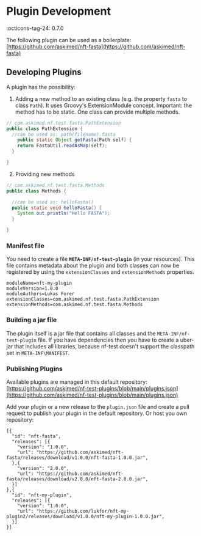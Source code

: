 # Plugin Development

:octicons-tag-24: 0.7.0

The following plugin can be used as a boilerplate: [https://github.com/askimed/nft-fasta](https://github.com/askimed/nft-fasta)

## Developing Plugins

A plugin has the possibility:

1. Adding a new method to an existing class (e.g. the property `fasta` to class `Path`). It uses Groovy's ExtensionModule concept. Important: the method has to be static. One class can provide multiple methods.

```java
// com.askimed.nf.test.fasta.PathExtension
public class PathExtension {
  //can be used as: path(filename).fasta
    public static Object getFasta(Path self) {
    return FastaUtil.readAsMap(self);
  }

}
```

2. Providing new methods

```java
// com.askimed.nf.test.fasta.Methods
public class Methods {

  //can be used as: helloFasta()
  public static void helloFasta() {
    System.out.println("Hello FASTA");
  }

}
```

### Manifest file

You need to create a file **`META-INF/nf-test-plugin`** (in your resources). This file contains metadata about the plugin and both classes can now be registered by using the `extensionClasses` and `extensionMethods` properties.

```
moduleName=nft-my-plugin
moduleVersion=1.0.0
moduleAuthors=Lukas Forer
extensionClasses=com.askimed.nf.test.fasta.PathExtension
extensionMethods=com.askimed.nf.test.fasta.Methods
```

### Building a jar file

The plugin itself is a jar file that contains all classes and the `META-INF/nf-test-plugin` file. If you have dependencies then you have to create a uber-jar that includes all libraries, because nf-test doesn't support the classpath set in `META-INF\MANIFEST`.


### Publishing Plugins

Available plugins are managed in this default repository: [https://github.com/askimed/nf-test-plugins/blob/main/plugins.json](https://github.com/askimed/nf-test-plugins/blob/main/plugins.json)

Add your plugin or a new release to the `plugin.json` file and create a pull request to publish your plugin in the default repository. Or host you own repository:

```
[{
  "id": "nft-fasta",
  "releases": [{
    "version": "1.0.0",
    "url": "https://github.com/askimed/nft-fasta/releases/download/v1.0.0/nft-fasta-1.0.0.jar",
  },{
    "version": "2.0.0",
    "url": "https://github.com/askimed/nft-fasta/releases/download/v2.0.0/nft-fasta-2.0.0.jar",
  }]
},{
  "id": "nft-my-plugin",
  "releases": [{
    "version": "1.0.0",
    "url": "https://github.com/lukfor/nft-my-plugin2/releases/download/v1.0.0/nft-my-plugin-1.0.0.jar",
  }]
}]
```
